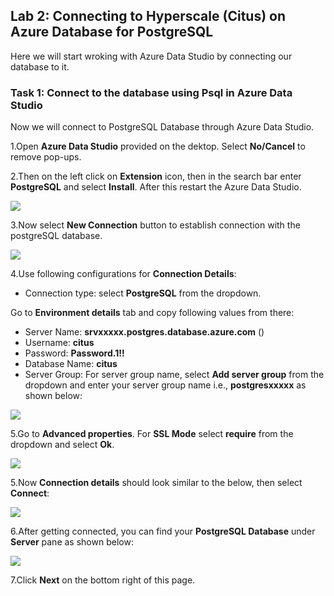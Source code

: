 ## **Lab 2: Connecting to Hyperscale (Citus) on Azure Database for PostgreSQL**

Here we will start wroking with Azure Data Studio by connecting our database to it.

### Task 1: Connect to the database using Psql in Azure Data Studio

Now we will connect to PostgreSQL Database through Azure Data Studio.

1.Open **Azure Data Studio** provided on the dektop. Select **No/Cancel** to remove pop-ups.

2.Then on the left click on **Extension** icon, then in the search bar enter **PostgreSQL** and select **Install**. After this restart the Azure Data Studio.

![](images/postext.png)

3.Now select **New Connection** button to establish connection with the postgreSQL database.

![](images/azdatastudio.png)

4.Use following configurations for **Connection Details**:

* Connection type: select **PostgreSQL** from the dropdown.

Go to **Environment details** tab and copy following values from there:

* Server Name: **srvxxxxx.postgres.database.azure.com** ()
* Username: **citus**
* Password: **Password.1!!**
* Database Name: **citus**
* Server Group: For server group name, select **Add server group** from the dropdown and enter your server group name i.e., **postgresxxxxx** as shown below:

![](images/newconnection2.png)

5.Go to **Advanced properties**. For **SSL Mode** select **require** from the dropdown and select **Ok**.

![](images/sslrequired.png)

5.Now **Connection details** should look similar to the below, then select **Connect**:

![](images/newconnection1.png)

6.After getting connected, you can find your **PostgreSQL Database** under **Server** pane as shown below:

![](images/newconnection3.png)

7.Click **Next** on the bottom right of this page.
